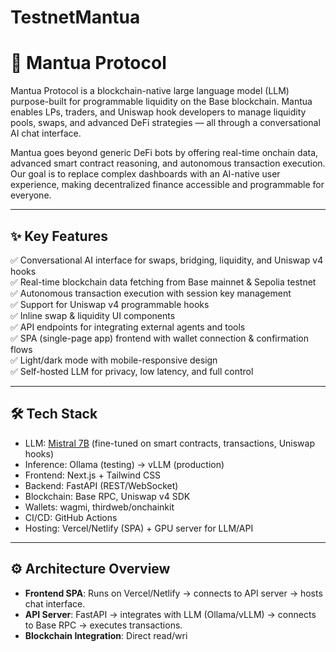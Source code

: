 # TestnetMantua

# 🚀 Mantua Protocol

Mantua Protocol is a blockchain-native large language model (LLM) purpose-built for programmable liquidity on the Base blockchain. Mantua enables LPs, traders, and Uniswap hook developers to manage liquidity pools, swaps, and advanced DeFi strategies — all through a conversational AI chat interface.

Mantua goes beyond generic DeFi bots by offering real-time onchain data, advanced smart contract reasoning, and autonomous transaction execution. Our goal is to replace complex dashboards with an AI-native user experience, making decentralized finance accessible and programmable for everyone.

---

## ✨ Key Features
✅ Conversational AI interface for swaps, bridging, liquidity, and Uniswap v4 hooks  
✅ Real-time blockchain data fetching from Base mainnet & Sepolia testnet  
✅ Autonomous transaction execution with session key management  
✅ Support for Uniswap v4 programmable hooks  
✅ Inline swap & liquidity UI components  
✅ API endpoints for integrating external agents and tools  
✅ SPA (single-page app) frontend with wallet connection & confirmation flows  
✅ Light/dark mode with mobile-responsive design  
✅ Self-hosted LLM for privacy, low latency, and full control

---

## 🛠️ Tech Stack
- LLM: [Mistral 7B](https://mistral.ai/) (fine-tuned on smart contracts, transactions, Uniswap hooks)
- Inference: Ollama (testing) → vLLM (production)
- Frontend: Next.js + Tailwind CSS
- Backend: FastAPI (REST/WebSocket)
- Blockchain: Base RPC, Uniswap v4 SDK
- Wallets: wagmi, thirdweb/onchainkit
- CI/CD: GitHub Actions
- Hosting: Vercel/Netlify (SPA) + GPU server for LLM/API

---

## ⚙️ Architecture Overview
- **Frontend SPA**: Runs on Vercel/Netlify → connects to API server → hosts chat interface.
- **API Server**: FastAPI → integrates with LLM (Ollama/vLLM) → connects to Base RPC → executes transactions.
- **Blockchain Integration**: Direct read/wri
